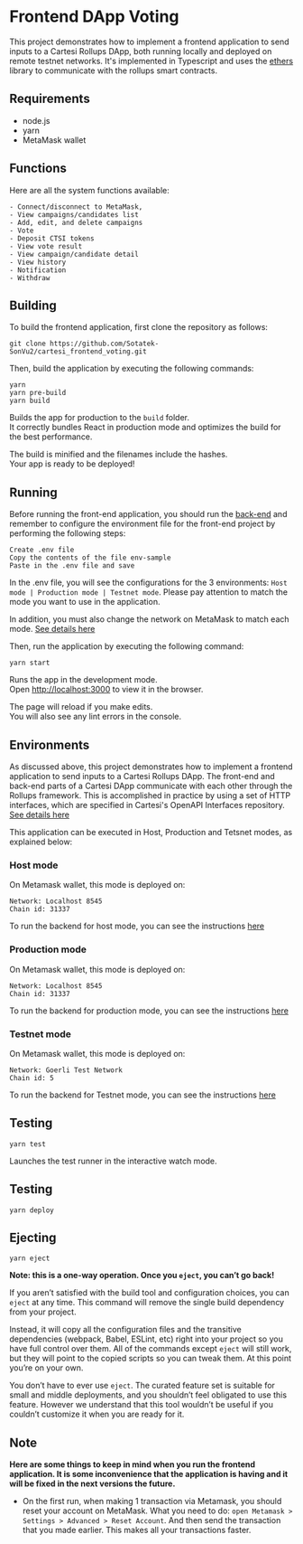 # Frontend DApp Voting

This project demonstrates how to implement a frontend application to send inputs to a Cartesi Rollups DApp, both running locally and deployed on remote testnet networks.
It's implemented in Typescript and uses the [ethers](https://docs.ethers.io/v5/) library to communicate with the rollups smart contracts.

## Requirements

- node.js
- yarn
- MetaMask wallet

## Functions

Here are all the system functions available:

```shell
- Connect/disconnect to MetaMask,
- View campaigns/candidates list
- Add, edit, and delete campaigns
- Vote
- Deposit CTSI tokens
- View vote result
- View campaign/candidate detail
- View history
- Notification
- Withdraw
```

## Building

To build the frontend application, first clone the repository as follows:

```shell
git clone https://github.com/Sotatek-SonVu2/cartesi_frontend_voting.git
```

Then, build the application by executing the following commands:

```shell
yarn
yarn pre-build
yarn build
```

Builds the app for production to the `build` folder.\
It correctly bundles React in production mode and optimizes the build for the best performance.

The build is minified and the filenames include the hashes.\
Your app is ready to be deployed!

## Running
Before running the front-end application, you should run the [back-end](https://github.com/Sotatek-SonVu2/cartesi_frontend_voting/tree/master_complex_version_0.9#environments) and remember to configure the environment file for the front-end project by performing the following steps:

```shell
Create .env file
Copy the contents of the file env-sample
Paste in the .env file and save
```

In the .env file, you will see the configurations for the 3 environments: `Host mode | Production mode | Testnet mode`. Please pay attention to match the mode you want to use in the application. 

In addition, you must also change the network on MetaMask to match each mode. [See details here](https://github.com/Sotatek-SonVu2/cartesi_frontend_voting/tree/master_complex_version_0.9#environments)

Then, run the application by executing the following command:

```shell
yarn start
```

Runs the app in the development mode.\
Open [http://localhost:3000](http://localhost:3000) to view it in the browser.

The page will reload if you make edits.\
You will also see any lint errors in the console.

## Environments
As discussed above, this project demonstrates how to implement a frontend application to send inputs to a Cartesi Rollups DApp. The front-end and back-end parts of a Cartesi DApp communicate with each other through the Rollups framework. This is accomplished in practice by using a set of HTTP interfaces, which are specified in Cartesi's OpenAPI Interfaces repository. 
[See details here](https://github.com/Sotatek-ManhNguyen3/cartesi_voting_system/tree/master_complex_version_0.9)

This application can be executed in Host, Production and Tetsnet modes, as explained below:

### Host mode
On Metamask wallet, this mode is deployed on:

```shell
Network: Localhost 8545
Chain id: 31337
```

To run the backend for host mode, you can see the instructions [here](https://github.com/Sotatek-ManhNguyen3/cartesi_voting_system/tree/master_complex_version_0.9#host-mode)

### Production mode
On Metamask wallet, this mode is deployed on:

```shell
Network: Localhost 8545
Chain id: 31337
```

To run the backend for production mode, you can see the instructions [here](https://github.com/Sotatek-ManhNguyen3/cartesi_voting_system/tree/master_complex_version_0.9#production-mode)

### Testnet mode
On Metamask wallet, this mode is deployed on:

```shell
Network: Goerli Test Network
Chain id: 5
```

To run the backend for Testnet mode, you can see the instructions [here](https://github.com/Sotatek-ManhNguyen3/cartesi_voting_system/tree/master_complex_version_0.9#using-testnets)

## Testing

```shell
yarn test
```

Launches the test runner in the interactive watch mode.

## Testing

```shell
yarn deploy
```

## Ejecting

```shell
yarn eject
```

**Note: this is a one-way operation. Once you `eject`, you can’t go back!**

If you aren’t satisfied with the build tool and configuration choices, you can `eject` at any time. This command will remove the single build dependency from your project.

Instead, it will copy all the configuration files and the transitive dependencies (webpack, Babel, ESLint, etc) right into your project so you have full control over them. All of the commands except `eject` will still work, but they will point to the copied scripts so you can tweak them. At this point you’re on your own.

You don’t have to ever use `eject`. The curated feature set is suitable for small and middle deployments, and you shouldn’t feel obligated to use this feature. However we understand that this tool wouldn’t be useful if you couldn’t customize it when you are ready for it.

## Note
**Here are some things to keep in mind when you run the frontend application. It is some inconvenience that the application is having and it will be fixed in the next versions the future.**
- On the first run, when making 1 transaction via Metamask, you should reset your account on MetaMask. What you need to do: `open Metamask > Settings > Advanced > Reset Account`. And then send the transaction that you made earlier. This makes all your transactions faster.

